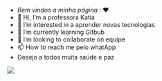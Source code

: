 -   *Bem vindos a minha página* : ❤
-  👋 Hi, I’m a professora Katia
- 👀 I’m interested in a aprender novas tecnologias
- 🌱 I’m currently learning Gitbub
- 💞️ I’m looking to collaborate on equipe
- 📫 How to reach me pelo whatApp
- Desejo a todos muita saúde e paz

![](https://media.tenor.com/-Wh7nYVKnAYAAAAM/yorkie-dog.gif)
